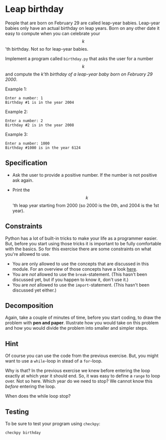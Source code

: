 # Leap birthday

People that are born on February 29 are called leap-year babies. Leap-year babies only have an actual birthday on leap years. Born on any other date it easy to compute when you can celebrate your $$k$$'th birthday. Not so for leap-year babies.

Implement a program called `birthday.py` that asks the user for a number $$k$$ and compute the *k'th birthday of a leap-year baby born on February 29 2000*.

Example 1:

	Enter a number: 1
	Birthday #1 is in the year 2004

Example 2:

	Enter a number: 2
	Birthday #2 is in the year 2008

Example 3:

	Enter a number: 1000
	Birthday #1000 is in the year 6124

## Specification

* Ask the user to provide a positive number. If the number is not positive ask again.

* Print the $$k$$'th leap year starting from 2000 (so 2000 is the 0th, and 2004 is the 1st year).

## Constraints
Python has a lot of built-in tricks to make your life as a programmer easier. But, before you start
using those tricks it is important to be fully comfortable with the basics. So for this
exercise there are some constraints on what you're allowed to use.

* You are only allowed to use the concepts that are discussed in this module.
For an overview of those concepts have a look [here](/python/en/overview).
* You are *not* allowed to use the `break`-statement. (This hasn't been discussed yet,
but if you happen to know it, don't use it.)
* You are *not* allowed to use the `import`-statement. (This hasn't been discussed yet either.)

## Decomposition
Again, take a couple of minutes of time, before you start coding, to draw the problem with **pen and paper**. Illustrate how you would take on this problem and how you would divide the problem into smaller and simpler steps.

## Hint
Of course you can use the code from the previous exercise. But, you might want to use a `while`-loop in stead of a `for`-loop.

Why is that? In the previous exercise we knew before entering the loop exactly at which year it should end. So, it was easy to define a `range` to loop over. Not so here. Which year do we need to stop? We cannot know this *before* entering the loop.

When does the while loop stop?

## Testing

To be sure to test your program using `checkpy`:

	checkpy birthday
